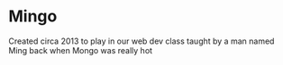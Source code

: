 # Mingo

Created circa 2013 to play in our web dev class taught by a man named Ming back when Mongo was really hot
